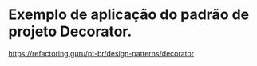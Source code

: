 # Exemplo de aplicação do padrão de projeto Decorator.
 
https://refactoring.guru/pt-br/design-patterns/decorator
